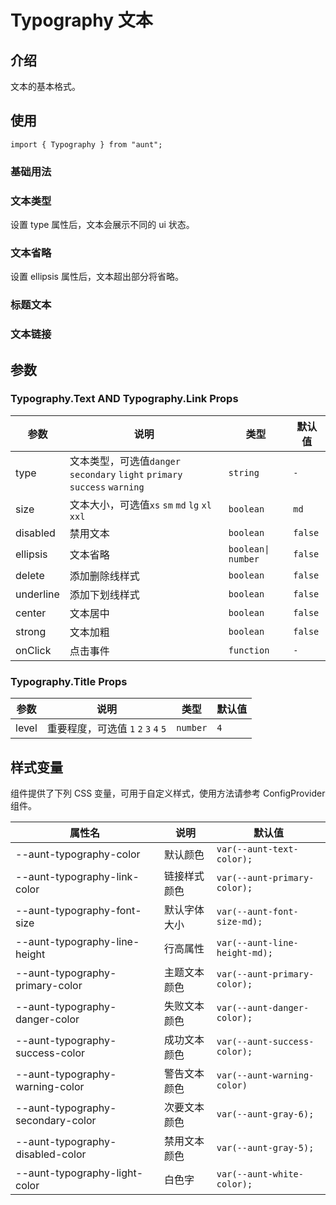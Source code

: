 # Typography 文本

<code hidden="hidden" src="./demos/demo.tsx"></code>

## 介绍

文本的基本格式。

## 使用

```tsx
import { Typography } from "aunt";
```

### 基础用法

<code src="./demos/demo-base.tsx"></code>

### 文本类型

设置 type 属性后，文本会展示不同的 ui 状态。
<code src="./demos/demo-type.tsx"></code>

### 文本省略

设置 ellipsis 属性后，文本超出部分将省略。
<code src="./demos/demo-ellipsis.tsx"></code>

### 标题文本

<code src="./demos/demo-level.tsx"></code>

### 文本链接

<code src="./demos/demo-link.tsx"></code>

## 参数

### Typography.Text AND Typography.Link Props

| 参数      | 说明                                                                         | 类型               | 默认值  |
| --------- | ---------------------------------------------------------------------------- | ------------------ | ------- |
| type      | 文本类型，可选值`danger` ` secondary` `light` `primary` `success` `warning ` | `string`           | `-`     |
| size      | 文本大小，可选值`xs` `sm` `md` `lg` `xl` `xxl`                               | `boolean`          | `md`    |
| disabled  | 禁用文本                                                                     | `boolean`          | `false` |
| ellipsis  | 文本省略                                                                     | `boolean\| number` | `false` |
| delete    | 添加删除线样式                                                               | `boolean`          | `false` |
| underline | 添加下划线样式                                                               | `boolean`          | `false` |
| center    | 文本居中                                                                     | `boolean`          | `false` |
| strong    | 文本加粗                                                                     | `boolean`          | `false` |
| onClick   | 点击事件                                                                     | `function`         | `-`     |

### Typography.Title Props

| 参数  | 说明                                 | 类型     | 默认值 |
| ----- | ------------------------------------ | -------- | ------ |
| level | 重要程度，可选值 `1` `2` `3` `4` `5` | `number` | `4`    |

## 样式变量

组件提供了下列 CSS 变量，可用于自定义样式，使用方法请参考 ConfigProvider 组件。

| 属性名                            | 说明         | 默认值                        |
| --------------------------------- | ------------ | ----------------------------- |
| --aunt-typography-color           | 默认颜色     | `var(--aunt-text-color);`     |
| --aunt-typography-link-color      | 链接样式颜色 | `var(--aunt-primary-color);`  |
| --aunt-typography-font-size       | 默认字体大小 | `var(--aunt-font-size-md);`   |
| --aunt-typography-line-height     | 行高属性     | `var(--aunt-line-height-md);` |
| --aunt-typography-primary-color   | 主题文本颜色 | `var(--aunt-primary-color);`  |
| --aunt-typography-danger-color    | 失败文本颜色 | `var(--aunt-danger-color);`   |
| --aunt-typography-success-color   | 成功文本颜色 | `var(--aunt-success-color);`  |
| --aunt-typography-warning-color   | 警告文本颜色 | `var(--aunt-warning-color)`   |
| --aunt-typography-secondary-color | 次要文本颜色 | `var(--aunt-gray-6);`         |
| --aunt-typography-disabled-color  | 禁用文本颜色 | `var(--aunt-gray-5);`         |
| --aunt-typography-light-color     | 白色字       | `var(--aunt-white-color);`    |
